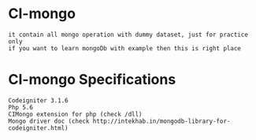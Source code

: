 # CI-mongo
    it contain all mongo operation with dummy dataset, just for practice only
	if you want to learn mongoDb with example then this is right place

# CI-mongo Specifications
    Codeigniter 3.1.6
    Php 5.6
    CIMongo extension for php (check /dll)
	Mongo driver doc (check http://intekhab.in/mongodb-library-for-codeigniter.html)
